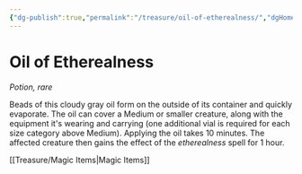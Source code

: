```yaml
---
{"dg-publish":true,"permalink":"/treasure/oil-of-etherealness/","dgHomeLink":false,"dgPassFrontmatter":true}
---
```



# Oil of Etherealness

*Potion, rare*

Beads of this cloudy gray oil form on the outside of its container and quickly evaporate. The oil can cover a Medium or smaller creature, along with the equipment it's wearing and carrying (one additional vial is required for each size category above Medium). Applying the oil takes 10 minutes. The affected creature then gains the effect of the *etherealness* spell for 1 hour.


[[Treasure/Magic Items|Magic Items]]
